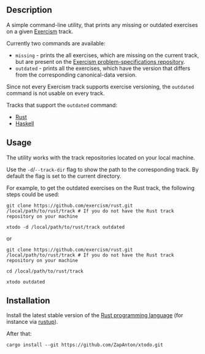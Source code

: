 ## Description

A simple command-line utility, that prints any missing or outdated exercises on a given [Exercism](https://exercism.io) track.

Currently two commands are available:
- `missing` - prints the all exercises, which are missing on the current track, but are present on the [Exercism problem-specifications repository](https://github.com/exercism/problem-specifications/tree/master/exercises).
- `outdated` - prints all the exercises, which have the version that differs from the corresponding
canonical-data version.

Since not every Exercism track supports exercise versioning, the `outdated` command is not usable on every track.

Tracks that support the `outdated` command:
- [Rust](https://github.com/exercism/rust)
- [Haskell](https://github.com/exercism/haskell)

## Usage

The utility works with the track repositories located on your local machine.

Use the `-d`/`--track-dir` flag to show the path to the corresponding track.
By default the flag is set to the current directory.

For example, to get the outdated exercises on the Rust track, the following steps could be used:

```shell
git clone https://github.com/exercism/rust.git /local/path/to/rust/track # If you do not have the Rust track repository on your machine

xtodo -d /local/path/to/rust/track outdated
```

or

```shell
git clone https://github.com/exercism/rust.git /local/path/to/rust/track # If you do not have the Rust track repository on your machine

cd /local/path/to/rust/track

xtodo outdated
```

## Installation

Install the latest stable version of the [Rust programming language](https://www.rust-lang.org/) (for instance via [rustup](https://rustup.rs/)).

After that:

```shell
cargo install --git https://github.com/ZapAnton/xtodo.git
```
